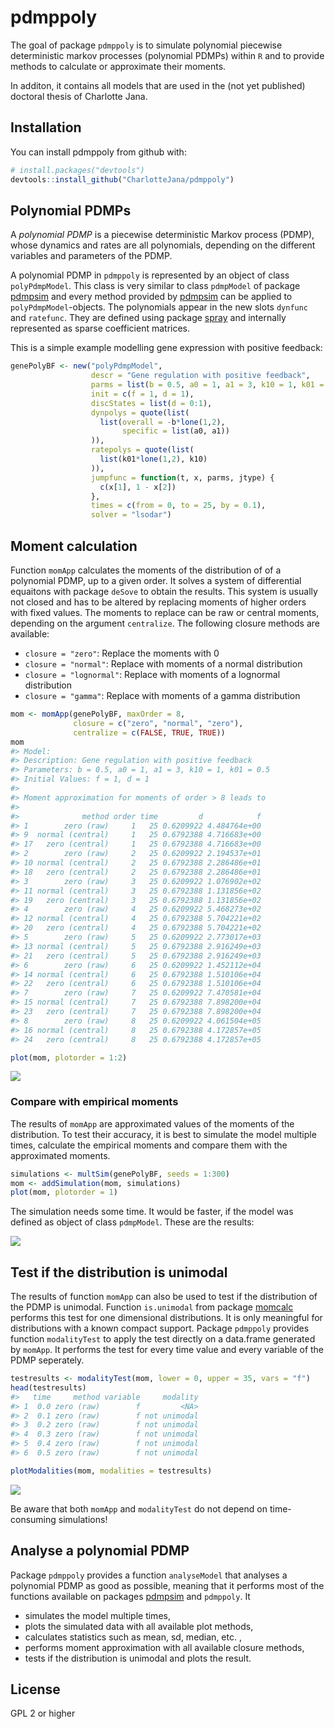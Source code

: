 
<!-- README.md is generated from README.Rmd. Please edit that file -->
pdmppoly
========

The goal of package `pdmppoly` is to simulate polynomial piecewise deterministic markov processes (polynomial PDMPs) within `R` and to provide methods to calculate or approximate their moments.

In additon, it contains all models that are used in the (not yet published) doctoral thesis of Charlotte Jana.

Installation
------------

You can install pdmppoly from github with:

``` r
# install.packages("devtools")
devtools::install_github("CharlotteJana/pdmppoly")
```

Polynomial PDMPs
----------------

A *polynomial PDMP* is a piecewise deterministic Markov process (PDMP), whose dynamics and rates are all polynomials, depending on the different variables and parameters of the PDMP.

A polynomial PDMP in `pdmppoly` is represented by an object of class `polyPdmpModel`. This class is very similar to class `pdmpModel` of package [pdmpsim](https://github.com/CharlotteJana/pdmpsim) and every method provided by [pdmpsim](https://github.com/CharlotteJana/pdmpsim) can be applied to `polyPdmpModel`-objects. The polynomials appear in the new slots `dynfunc` and `ratefunc`. They are defined using package [spray](https://github.com/RobinHankin/spray.git) and internally represented as sparse coefficient matrices.

This is a simple example modelling gene expression with positive feedback:

``` r
genePolyBF <- new("polyPdmpModel",
                  descr = "Gene regulation with positive feedback",
                  parms = list(b = 0.5, a0 = 1, a1 = 3, k10 = 1, k01 = 0.5), 
                  init = c(f = 1, d = 1), 
                  discStates = list(d = 0:1),
                  dynpolys = quote(list(
                    list(overall = -b*lone(1,2),
                         specific = list(a0, a1))
                  )),
                  ratepolys = quote(list(  
                    list(k01*lone(1,2), k10)
                  )),
                  jumpfunc = function(t, x, parms, jtype) {
                    c(x[1], 1 - x[2])
                  }, 
                  times = c(from = 0, to = 25, by = 0.1), 
                  solver = "lsodar")
```

Moment calculation
------------------

Function `momApp` calculates the moments of the distribution of of a polynomial PDMP, up to a given order. It solves a system of differential equaitons with package `deSove` to obtain the results. This system is usually not closed and has to be altered by replacing moments of higher orders with fixed values. The moments to replace can be raw or central moments, depending on the argument `centralize`. The following closure methods are available:

-   `closure = "zero"`: Replace the moments with 0
-   `closure = "normal"`: Replace with moments of a normal distribution
-   `closure = "lognormal"`: Replace with moments of a lognormal distribution
-   `closure = "gamma"`: Replace with moments of a gamma distribution

``` r
mom <- momApp(genePolyBF, maxOrder = 8,
              closure = c("zero", "normal", "zero"), 
              centralize = c(FALSE, TRUE, TRUE))
mom
#> Model: 
#> Description: Gene regulation with positive feedback
#> Parameters: b = 0.5, a0 = 1, a1 = 3, k10 = 1, k01 = 0.5
#> Initial Values: f = 1, d = 1
#> 
#> Moment approximation for moments of order > 8 leads to 
#> 
#>              method order time         d            f
#> 1        zero (raw)     1   25 0.6209922 4.484764e+00
#> 9  normal (central)     1   25 0.6792388 4.716683e+00
#> 17   zero (central)     1   25 0.6792388 4.716683e+00
#> 2        zero (raw)     2   25 0.6209922 2.194537e+01
#> 10 normal (central)     2   25 0.6792388 2.286486e+01
#> 18   zero (central)     2   25 0.6792388 2.286486e+01
#> 3        zero (raw)     3   25 0.6209922 1.076902e+02
#> 11 normal (central)     3   25 0.6792388 1.131856e+02
#> 19   zero (central)     3   25 0.6792388 1.131856e+02
#> 4        zero (raw)     4   25 0.6209922 5.468273e+02
#> 12 normal (central)     4   25 0.6792388 5.704221e+02
#> 20   zero (central)     4   25 0.6792388 5.704221e+02
#> 5        zero (raw)     5   25 0.6209922 2.773017e+03
#> 13 normal (central)     5   25 0.6792388 2.916249e+03
#> 21   zero (central)     5   25 0.6792388 2.916249e+03
#> 6        zero (raw)     6   25 0.6209922 1.452112e+04
#> 14 normal (central)     6   25 0.6792388 1.510106e+04
#> 22   zero (central)     6   25 0.6792388 1.510106e+04
#> 7        zero (raw)     7   25 0.6209922 7.470581e+04
#> 15 normal (central)     7   25 0.6792388 7.898200e+04
#> 23   zero (central)     7   25 0.6792388 7.898200e+04
#> 8        zero (raw)     8   25 0.6209922 4.061504e+05
#> 16 normal (central)     8   25 0.6792388 4.172857e+05
#> 24   zero (central)     8   25 0.6792388 4.172857e+05
```

``` r
plot(mom, plotorder = 1:2)
```

![](man/figures/README-unnamed-chunk-5-1.png)

### Compare with empirical moments

The results of `momApp` are approximated values of the moments of the distribution. To test their accuracy, it is best to simulate the model multiple times, calculate the empirical moments and compare them with the approximated moments.

``` r
simulations <- multSim(genePolyBF, seeds = 1:300)
mom <- addSimulation(mom, simulations)
plot(mom, plotorder = 1)
```

The simulation needs some time. It would be faster, if the model was defined as object of class `pdmpModel`.
These are the results:

![](https://raw.githubusercontent.com/CharlotteJana/pdmppoly/master/man/figures/compareMoments.png)

Test if the distribution is unimodal
------------------------------------

The results of function `momApp` can also be used to test if the distribution of the PDMP is unimodal. Function `is.unimodal` from package [momcalc](https://github.com/CharlotteJana/momcalc) performs this test for one dimensional distributions. It is only meaningful for distributions with a known compact support. Package `pdmppoly` provides function `modalityTest` to apply the test directly on a data.frame generated by `momApp`. It performs the test for every time value and every variable of the PDMP seperately.

``` r
testresults <- modalityTest(mom, lower = 0, upper = 35, vars = "f")
head(testresults)
#>   time     method variable     modality
#> 1  0.0 zero (raw)        f         <NA>
#> 2  0.1 zero (raw)        f not unimodal
#> 3  0.2 zero (raw)        f not unimodal
#> 4  0.3 zero (raw)        f not unimodal
#> 5  0.4 zero (raw)        f not unimodal
#> 6  0.5 zero (raw)        f not unimodal
```

``` r
plotModalities(mom, modalities = testresults)
```

![](man/figures/README-unnamed-chunk-8-1.png)

Be aware that both `momApp` and `modalityTest` do not depend on time-consuming simulations!

Analyse a polynomial PDMP
-------------------------

Package `pdmppoly` provides a function `analyseModel` that analyses a polynomial PDMP as good as possible, meaning that it performs most of the functions available on packages [pdmpsim](https://github.com/CharlotteJana/pdmpsim) and `pdmppoly`. It

-   simulates the model multiple times,
-   plots the simulated data with all available plot methods,
-   calculates statistics such as mean, sd, median, etc. ,
-   performs moment approximation with all available closure methods,
-   tests if the distribution is unimodal and plots the result.

License
-------

GPL 2 or higher
